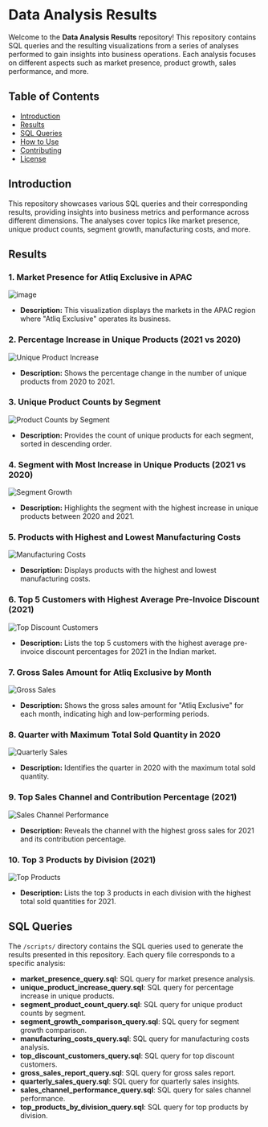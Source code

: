 # Data Analysis Results

Welcome to the **Data Analysis Results** repository! This repository contains SQL queries and the resulting visualizations from a series of analyses performed to gain insights into business operations. Each analysis focuses on different aspects such as market presence, product growth, sales performance, and more.

## Table of Contents

- [Introduction](#introduction)
- [Results](#results)
- [SQL Queries](#sql-queries)
- [How to Use](#how-to-use)
- [Contributing](#contributing)
- [License](#license)

## Introduction

This repository showcases various SQL queries and their corresponding results, providing insights into business metrics and performance across different dimensions. The analyses cover topics like market presence, unique product counts, segment growth, manufacturing costs, and more.

## Results

### 1. Market Presence for Atliq Exclusive in APAC
![image](https://github.com/user-attachments/assets/0dfa4068-68bd-45b3-947c-46e3f1d9154b)

- **Description:** This visualization displays the markets in the APAC region where "Atliq Exclusive" operates its business.

### 2. Percentage Increase in Unique Products (2021 vs 2020)
![Unique Product Increase](results/Unique_Product_Increase_2020_vs_2021.png)
- **Description:** Shows the percentage change in the number of unique products from 2020 to 2021.

### 3. Unique Product Counts by Segment
![Product Counts by Segment](results/Product_Counts_By_Segment.png)
- **Description:** Provides the count of unique products for each segment, sorted in descending order.

### 4. Segment with Most Increase in Unique Products (2021 vs 2020)
![Segment Growth](results/Segment_Growth_2020_vs_2021.png)
- **Description:** Highlights the segment with the highest increase in unique products between 2020 and 2021.

### 5. Products with Highest and Lowest Manufacturing Costs
![Manufacturing Costs](results/Manufacturing_Costs_Highest_Lowest.png)
- **Description:** Displays products with the highest and lowest manufacturing costs.

### 6. Top 5 Customers with Highest Average Pre-Invoice Discount (2021)
![Top Discount Customers](results/Top_Discount_Customers_2021.png)
- **Description:** Lists the top 5 customers with the highest average pre-invoice discount percentages for 2021 in the Indian market.

### 7. Gross Sales Amount for Atliq Exclusive by Month
![Gross Sales](results/Gross_Sales_Atliq_Exclusive_Monthly.png)
- **Description:** Shows the gross sales amount for "Atliq Exclusive" for each month, indicating high and low-performing periods.

### 8. Quarter with Maximum Total Sold Quantity in 2020
![Quarterly Sales](results/Quarterly_Sales_Max_2020.png)
- **Description:** Identifies the quarter in 2020 with the maximum total sold quantity.

### 9. Top Sales Channel and Contribution Percentage (2021)
![Sales Channel Performance](results/Sales_Channel_Performance_2021.png)
- **Description:** Reveals the channel with the highest gross sales for 2021 and its contribution percentage.

### 10. Top 3 Products by Division (2021)
![Top Products](results/Top_Products_By_Division_2021.png)
- **Description:** Lists the top 3 products in each division with the highest total sold quantities for 2021.

## SQL Queries

The `/scripts/` directory contains the SQL queries used to generate the results presented in this repository. Each query file corresponds to a specific analysis:

- **market_presence_query.sql**: SQL query for market presence analysis.
- **unique_product_increase_query.sql**: SQL query for percentage increase in unique products.
- **segment_product_count_query.sql**: SQL query for unique product counts by segment.
- **segment_growth_comparison_query.sql**: SQL query for segment growth comparison.
- **manufacturing_costs_query.sql**: SQL query for manufacturing costs analysis.
- **top_discount_customers_query.sql**: SQL query for top discount customers.
- **gross_sales_report_query.sql**: SQL query for gross sales report.
- **quarterly_sales_query.sql**: SQL query for quarterly sales insights.
- **sales_channel_performance_query.sql**: SQL query for sales channel performance.
- **top_products_by_division_query.sql**: SQL query for top products by division.

